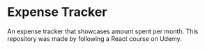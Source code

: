 # Expense Tracker
 An expense tracker that showcases amount spent per month. This repository was made by following a React course on Udemy.
